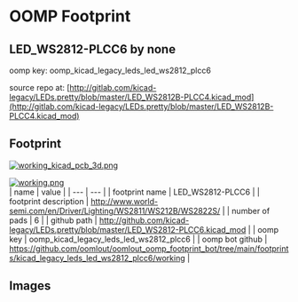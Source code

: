 # OOMP Footprint  
## LED_WS2812-PLCC6  by none  
  
oomp key: oomp_kicad_legacy_leds_led_ws2812_plcc6  
  
source repo at: [http://gitlab.com/kicad-legacy/LEDs.pretty/blob/master/LED_WS2812B-PLCC4.kicad_mod](http://gitlab.com/kicad-legacy/LEDs.pretty/blob/master/LED_WS2812B-PLCC4.kicad_mod)  
## Footprint  
  
[![working_kicad_pcb_3d.png](working_kicad_pcb_3d_600.png)](working_kicad_pcb_3d.png)  
  
[![working.png](working_600.png)](working.png)  
| name | value | 
| --- | --- | 
| footprint name | LED_WS2812-PLCC6 | 
| footprint description | http://www.world-semi.com/en/Driver/Lighting/WS2811/WS212B/WS2822S/ | 
| number of pads | 6 | 
| github path | http://github.com/kicad-legacy/LEDs.pretty/blob/master/LED_WS2812-PLCC6.kicad_mod | 
| oomp key | oomp_kicad_legacy_leds_led_ws2812_plcc6 | 
| oomp bot github | https://github.com/oomlout/oomlout_oomp_footprint_bot/tree/main/footprints/kicad_legacy_leds_led_ws2812_plcc6/working | 
## Images  
